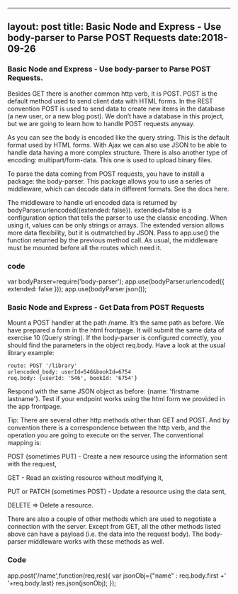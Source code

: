 ---
layout: post
title: Basic Node and Express - Use body-parser to Parse POST Requests
date:2018-09-26
----

### Basic Node and Express - Use body-parser to Parse POST Requests.

Besides GET there is another common http verb, it is POST. POST is the default method used to send client data with HTML forms. In the REST convention POST is used to send data to create new items in the database (a new user, or a new blog post). We don’t have a database in this project, but we are going to learn how to handle POST requests anyway.

As you can see the body is encoded like the query string. This is the default format used by HTML forms. With Ajax we can also use JSON to be able to handle data having a more complex structure. There is also another type of encoding: multipart/form-data. This one is used to upload binary files.


To parse the data coming from POST requests, you have to install a package: the body-parser. This package allows you to use a series of middleware, which can decode data in different formats. See the docs here.

The middleware to handle url encoded data is returned by bodyParser.urlencoded({extended: false}). extended=false is a configuration option that tells the parser to use the classic encoding. When using it, values can be only strings or arrays. The extended version allows more data flexibility, but it is outmatched by JSON. Pass to app.use() the function returned by the previous method call. As usual, the middleware must be mounted before all the routes which need it.

### code
var bodyParser=require('body-parser');
app.use(bodyParser.urlencoded({ extended: false }));
app.use(bodyParser.json());


### Basic Node and Express - Get Data from POST Requests

Mount a POST handler at the path /name. It’s the same path as before. We have prepared a form in the html frontpage. It will submit the same data of exercise 10 (Query string). If the body-parser is configured correctly, you should find the parameters in the object req.body. Have a look at the usual library example:

    route: POST '/library'
    urlencoded_body: userId=546&bookId=6754
    req.body: {userId: '546', bookId: '6754'}

Respond with the same JSON object as before: {name: 'firstname lastname'}. Test if your endpoint works using the html form we provided in the app frontpage.

Tip: There are several other http methods other than GET and POST. And by convention there is a correspondence between the http verb, and the operation you are going to execute on the server. The conventional mapping is:

POST (sometimes PUT) - Create a new resource using the information sent with the request,

GET - Read an existing resource without modifying it,

PUT or PATCH (sometimes POST) - Update a resource using the data sent,

DELETE => Delete a resource.

There are also a couple of other methods which are used to negotiate a connection with the server. Except from GET, all the other methods listed above can have a payload (i.e. the data into the request body). The body-parser middleware works with these methods as well.

### Code 
app.post('/name',function(req,res){
  var jsonObj={"name" : req.body.first +' '+req.body.last}
  res.json(jsonObj);
});

